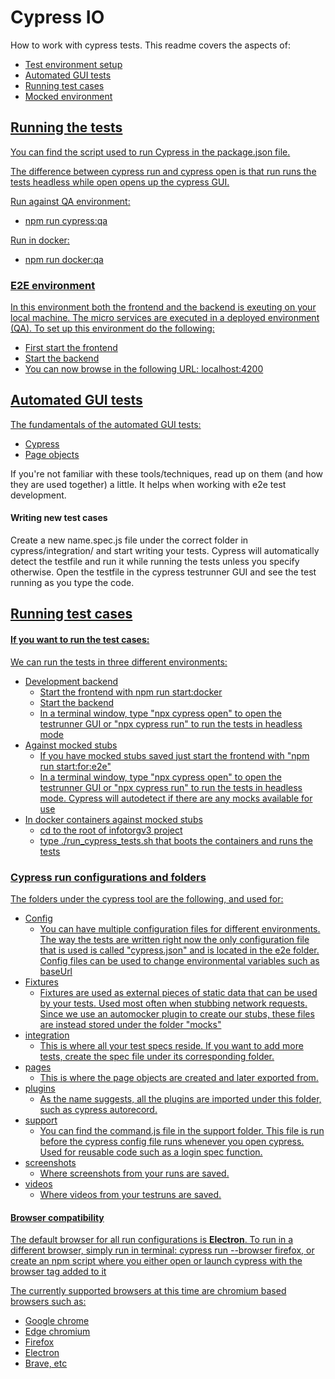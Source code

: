 # Cypress IO
How to work with cypress tests. This readme covers the aspects of:

- [Test environment setup](#environment)
- [Automated GUI tests](#writing)
- [Running test cases](#running)
- [Mocked environment](#mocked)

## <a name="environment" href="#environment"/>Running the tests
You can find the script used to run Cypress in the package.json file. 

The difference between cypress run and cypress open is that run runs the tests headless while open opens up
the cypress GUI.

Run against QA environment: 
- npm run cypress:qa

Run in docker:
- npm run docker:qa


### E2E environment
In this environment both the frontend and the backend is exeuting on your local machine. The 
micro services are executed in a deployed environment (QA).
To set up this environment do the following:

* First start the frontend
* Start the backend 
* You can now browse in the following URL: localhost:4200


## <a name="writing" href="#writing"/>Automated GUI tests

The fundamentals of the automated GUI tests:

 - [Cypress](https://docs.cypress.io/guides/getting-started/writing-your-first-test.html#Add-a-test-file)
 - [Page objects](https://www.toolsqa.com/cypress/page-object-pattern-in-cypress/)

If you're not familiar with these tools/techniques, read up on them (and how they are used together) a little. It helps when 
working with e2e test development.


#### Writing new test cases
Create a new name.spec.js file under the correct folder in cypress/integration/ and start writing your tests. Cypress will automatically detect
the testfile and run it while running the tests unless you specify otherwise. Open the testfile in the cypress testrunner GUI and see the test 
running as you type the code.

## <a name="running" href="#running"/>Running test cases
#### If you want to run the test cases:
We can run the tests in three different environments:
- Development backend
    - Start the frontend with npm run start:docker
    - Start the backend
    - In a terminal window, type "npx cypress open" to open the testrunner GUI or "npx cypress run" to run the tests in headless mode
- Against mocked stubs
    - If you have mocked stubs saved just start the frontend with "npm run start:for:e2e"
    - In a terminal window, type "npx cypress open" to open the testrunner GUI or "npx cypress run" to run the tests in headless mode. 
    Cypress will autodetect if there are any mocks available for use
- In docker containers against mocked stubs
    - cd to the root of infotorgv3 project
    - type ./run_cypress_tests.sh that boots the containers and runs the tests

### Cypress run configurations and folders
The folders under the cypress tool are the following, and used for:
- Config
    - You can have multiple configuration files for different environments. The way the tests are written right now the only configuration
    file that is used is called "cypress.json" and is located in the e2e folder. 
    Config files can be used to change environmental variables such as baseUrl 
- Fixtures
    - Fixtures are used as external pieces of static data that can be used by your tests. Used most often when stubbing network requests. 
    Since we use an automocker plugin to create our stubs, these files are instead stored under the folder "mocks"
- integration
    - This is where all your test specs reside. If you want to add more tests, create the spec file under its corresponding folder.
- pages
    - This is where the page objects are created and later exported from.
- plugins
    - As the name suggests, all the plugins are imported under this folder, such as cypress autorecord.
- support
    - You can find the command.js file in the support folder. This file is run before the cypress config file runs whenever you open cypress. 
    Used for reusable code such as a login spec function.
- screenshots
    - Where screenshots from your runs are saved.
- videos
    - Where videos from your testruns are saved.

#### Browser compatibility
The default browser for all run configurations is **Electron**. To run in a different browser, simply run in terminal:
cypress run --browser firefox, or create an npm script where you either open or launch cypress with the browser tag added to it

The currently supported browsers at this time are chromium based browsers such as:
- Google chrome
- Edge chromium
- Firefox
- Electron
- Brave, etc

